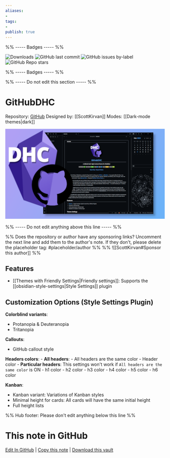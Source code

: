 ```yaml
---
aliases:
- 
tags: 
- 
publish: true
---
```


%% ----- Badges ----- %%

![Downloads](https://img.shields.io/badge/downloads-4891-573E7A?style=for-the-badge&logo=)
![GitHub last commit](https://img.shields.io/github/last-commit/ScottKirvan/GitHubDHC?color=573E7A&label=last%20update&logo=github&style=for-the-badge)
![GitHub issues by-label](https://img.shields.io/github/issues/ScottKirvan/GitHubDHC/help%20wanted?color=573E7A&logo=github&style=for-the-badge) 
![GitHub Repo stars](https://img.shields.io/github/stars/ScottKirvan/GitHubDHC?color=573E7A&logo=github&style=for-the-badge)

%% ----- Badges ----- %%

%% ----- Do not edit this section ----- %%

# GitHubDHC

Repository: [GitHub](https://github.com/ScottKirvan/GitHubDHC)
Designed by: [[ScottKirvan]]
Modes: [[Dark-mode themes|dark]]



![screenshot](https://github.com/ScottKirvan/GitHubDHC/raw/HEAD/imgs/thumbnail.png)

%% ----- Do not edit anything above this line ----- %% 

%% Does the repository or author have any sponsoring links? Uncomment the next line and add them to the author's note. If they don't, please delete the placeholder tag: #placeholder/author %%
%% ![[ScottKirvan#Sponsor this author]] %%


## Features

- [[Themes with Friendly Settings|Friendly settings]]: Supports the [[obsidian-style-settings|Style Settings]] plugin

## Customization Options (Style Settings Plugin) 

**Colorblind variants**: 
- Protanopia & Deuteranopia
- Tritanopia

**Callouts**: 
- GitHub callout style

**Headers colors**: 
    - **All headers**: 
        - All headers are the same color
        - Header color
    - **Particular headers**: This settings won't work if `All headers are the same color` is ON
        - h1 color
        - h2 color
        - h3 color
        - h4 color
        - h5 color
        - h6 color

**Kanban**: 
- Kanban variant: Variations of Kanban styles
- Minimal height for cards: All cards will have the same initial height
- Full height lists


%% Hub footer: Please don't edit anything below this line %%

# This note in GitHub

<span class="git-footer">[Edit In GitHub](https://github.dev/obsidian-community/obsidian-hub/blob/main/02%20-%20Community%20Expansions/02.05%20All%20Community%20Expansions/Themes/GitHubDHC.md "git-hub-edit-note") | [Copy this note](https://raw.githubusercontent.com/obsidian-community/obsidian-hub/main/02%20-%20Community%20Expansions/02.05%20All%20Community%20Expansions/Themes/GitHubDHC.md "git-hub-copy-note") | [Download this vault](https://github.com/obsidian-community/obsidian-hub/archive/refs/heads/main.zip "git-hub-download-vault") </span>
